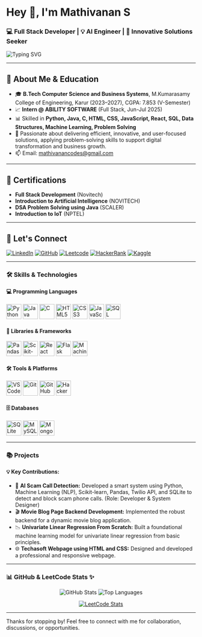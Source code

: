 <h1>Hey 👋, I'm Mathivanan S</h1>
<h3>💻 Full Stack Developer | 💡 AI Engineer | 🚀 Innovative Solutions Seeker</h3>

<p>
  <img src="https://readme-typing-svg.demolab.com?font=Fira+Code&weight=500&size=22&pause=1000&color=F7D53D&center=true&vCenter=true&width=500&lines=Full+Stack+Developer;AI+Enthusiast;Building+Innovative+Solutions" alt="Typing SVG" />
</p>

---

## 🧠 About Me & Education

- 🎓 **B.Tech Computer Science and Business Systems**, M.Kumarasamy College of Engineering, Karur (2023–2027), CGPA: 7.853 (V-Semester)
- 📈 **Intern @ ABILITY SOFTWARE** (Full Stack, Jun-Jul 2025)
- 📊 Skilled in **Python, Java, C, HTML, CSS, JavaScript, React, SQL, Data Structures, Machine Learning, Problem Solving**
- 🔎 Passionate about delivering efficient, innovative, and user-focused solutions, applying problem-solving skills to support digital transformation and business growth.
- 📫 Email: mathivanancodes@gmail.com

---

## 🏅 Certifications

- **Full Stack Development** (Novitech)
- **Introduction to Artificial Intelligence** (NOVITECH)
- **DSA Problem Solving using Java** (SCALER)
- **Introduction to IoT** (NPTEL)

---

## 🔗 Let's Connect

[![LinkedIn](https://img.shields.io/badge/LinkedIn-MathivananS-blue?style=for-the-badge&logo=linkedin&logoColor=white)](https://www.linkedin.com/in/mathivanan-s-777617331/)
[![GitHub](https://img.shields.io/badge/GitHub-Mathivanancodes-333?style=for-the-badge&logo=github)](https://github.com/Mathivanancodes)
[![Leetcode](https://img.shields.io/badge/Leetcode-Mathivanan_20-orange?style=for-the-badge&logo=leetcode&logoColor=white)](https://leetcode.com/u/Mathivanan_20/)
[![HackerRank](https://img.shields.io/badge/HackerRank-Mathivanancodes-2EC866?style=for-the-badge&logo=HackerRank&logoColor=white)](https://www.hackerrank.com/profile/mathivanancodes)
[![Kaggle](https://img.shields.io/badge/Kaggle-Mathivanan20-blue?style=for-the-badge&logo=kaggle&logoColor=white)](https://www.kaggle.com/mathivanan20)

---

### 🛠️ Skills & Technologies

#### 💻 Programming Languages
<img src="https://img.icons8.com/color/48/python.png" height="40" alt="Python"/> <img src="https://img.icons8.com/color/48/java-coffee-cup-logo.png" height="40" alt="Java"/> <img src="https://img.icons8.com/color/48/c-programming.png" height="40" alt="C"/> <img src="https://img.icons8.com/color/48/html-5.png" height="40" alt="HTML5"/> <img src="https://img.icons8.com/color/48/css3.png" height="40" alt="CSS3"/> <img src="https://img.icons8.com/color/48/javascript--v1.png" height="40" alt="JavaScript"/> <img src="https://img.icons8.com/color/48/sql.png" height="40" alt="SQL"/>

#### 🧠 Libraries & Frameworks
<img src="https://img.icons8.com/color/48/pandas.png" height="40" alt="Pandas"/> <img src="https://scikit-learn.org/stable/_static/scikit-learn-logo-small.png" height="40" alt="Scikit-learn"/> <img src="https://img.icons8.com/color/48/react-native.png" height="40" alt="React"/> <img src="https://img.icons8.com/color/48/flask.png" height="40" alt="Flask"/> <img src="https://skillicons.dev/icons?i=pytorch" height="40" alt="Machine Learning"/>

#### 🛠 Tools & Platforms
<img src="https://img.icons8.com/color/48/visual-studio-code-2019.png" height="40" alt="VS Code"/> <img src="https://img.icons8.com/?size=512&id=12599&format=png" height="40" alt="Git"/> <img src="https://img.icons8.com/?size=512&id=J0SgMWzAxqFj&format=png" height="40" alt="GitHub"/> <img src="https://skillicons.dev/icons?i=hackerrank" height="40" alt="HackerRank"/>

#### 🗄️ Databases
<img src="https://upload.wikimedia.org/wikipedia/commons/3/38/SQLite370.svg" height="40" alt="SQLite"/> <img src="https://img.icons8.com/fluency/48/mysql-logo.png" height="40" alt="MySQL"/> <img src="https://img.icons8.com/color/48/mongodb.png" height="40" alt="MongoDB"/>

---
### 📚 Projects

#### 💡 Key Contributions:
- 🤖 **AI Scam Call Detection:** Developed a smart system using Python, Machine Learning (NLP), Scikit-learn, Pandas, Twilio API, and SQLite to detect and block scam phone calls. (Role: Developer & System Designer)
- 🎬 **Movie Blog Page Backend Development:** Implemented the robust backend for a dynamic movie blog application.
- 📉 **Univariate Linear Regression From Scratch:** Built a foundational machine learning model for univariate linear regression from basic principles.
- 🌐 **Techasoft Webpage using HTML and CSS:** Designed and developed a professional and responsive webpage.

---

### 📊 GitHub & LeetCode Stats ✨

<p align="center">
  <img src="https://github-readme-stats.vercel.app/api?username=Mathivanancodes&show_icons=true&theme=tokyonight" alt="GitHub Stats" />
  <img src="https://github-readme-stats.vercel.app/api/top-langs/?username=Mathivanancodes&layout=compact&theme=tokyonight" alt="Top Languages" />
</p>

<p align="center">
  <a href="https://leetcode.com/u/Mathivanan_S/">
    <img src="https://leetcard.jacoblin.cool/Mathivanan_S?theme=dark" alt="LeetCode Stats" />
  </a>
</p>

---

Thanks for stopping by! Feel free to connect with me for collaboration, discussions, or opportunities.

